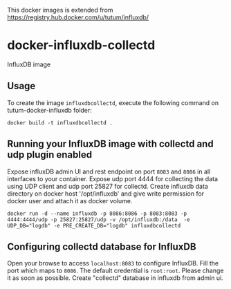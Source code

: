 This docker images is extended from https://registry.hub.docker.com/u/tutum/influxdb/

docker-influxdb-collectd
=====================
InfluxDB image



Usage
-----

To create the image `influxdbcollectd`, execute the following command on tutum-docker-influxdb folder:

    docker build -t influxdbcollectd .


Running your InfluxDB image with collectd and udp plugin enabled
--------------------------

Expose influxDB admin UI and rest endpoint on port `8083` and `8086` in all interfaces to your container. Expose udp port 4444 for collecting the data using UDP client and udp port 25827 for collectd. Create influxdb data directory on docker host '/opt/influxdb' and give write permission for docker user and attach it as docker volume.

    docker run -d --name influxdb -p 8086:8086 -p 8083:8083 -p 4444:4444/udp -p 25827:25827/udp -v /opt/influxdb:/data  -e UDP_DB="logdb" -e PRE_CREATE_DB="logdb" influxdbcollectd


Configuring collectd database for InfluxDB
-------------------------
Open your browse to access `localhost:8083` to configure InfluxDB. Fill the port which maps to `8086`. The default credential is `root:root`. Please change it as soon as possible. Create "collectd" database in  influxdb from admin ui.


